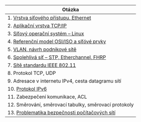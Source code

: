 | Otázka                                                            |
| ----------------------------------------------------------------- |
| 1. [Vrstva síťového přístupu, Ethernet](./OPS/L1.md)              |
| 2. [Aplikační vrstva TCP/IP](./OPS/L7.md)                         |
| 3. [Síťový operační systém – Linux](./OPS/Linux.md)               |
| 4. [Referenční model OSI/ISO a síťóvé prvky](./OPS/OSIISO.md)     |
| 5. [VLAN, návrh podnikové sítě](./OPS/VLAN.md)                    |
| 6. [Spolehlivá síť – STP, Etherchannel, FHRP](./OPS/STP.md)       |
| 7. [Sítě standardu IEEE 802.11](./OPS/WLAN.md)                    |
| 8. Protokol TCP, UDP                                              |
| 9. Adresace v internetu IPv4, cesta datagramu sítí                |
| 10. [Protokol IPv6](./OPS/v6.md)                                  |
| 11. Zabezpečení komunikace, ACL                                   |
| 12. Směrování, směrovací tabulky, směrovací protokoly             |
| 13. [Problematika bezpečnosti počítačových sítí](./OPS/hacker.md) |
